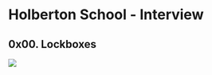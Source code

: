 # Holberton School - Interview

## 0x00. Lockboxes

<img src="https://www.hudson.cn/wp-content/cache/bb-plugin/cache/7-most-common-mistakes-1024x731-landscape.png">
